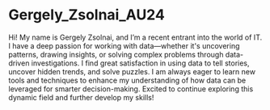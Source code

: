 # Gergely_Zsolnai_AU24
Hi! My name is Gergely Zsolnai, and I’m a recent entrant into the world of IT. I have a deep passion for working with data—whether it's uncovering patterns, drawing insights, or solving complex problems through data-driven investigations. I find great satisfaction in using data to tell stories, uncover hidden trends, and solve puzzles. I am always eager to learn new tools and techniques to enhance my understanding of how data can be leveraged for smarter decision-making. Excited to continue exploring this dynamic field and further develop my skills!
